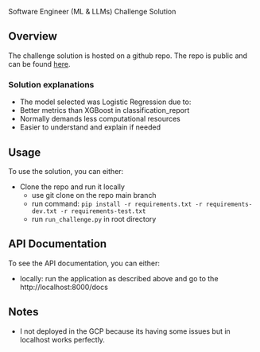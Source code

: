 Software Engineer (ML & LLMs) Challenge Solution

## Overview
The challenge solution is hosted on a github repo. The repo is public and can be found [here](https://github.com/giovannicarlos77/latam_task).

### Solution explanations
- The model selected was Logistic Regression due to:
- Better metrics than XGBoost in classification_report
- Normally demands less computational resources
- Easier to understand and explain if needed

## Usage
To use the solution, you can either:
- Clone the repo and run it locally
  - use git clone on the repo main branch
  - run command: `pip install -r requirements.txt -r requirements-dev.txt -r requirements-test.txt`
  - run `run_challenge.py` in root directory

## API Documentation
To see the API documentation, you can either:
- locally: run the application as described above and go to the http://localhost:8000/docs

## Notes
- I not deployed in the GCP because its having some issues but in localhost works perfectly.